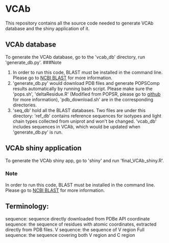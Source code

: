 # VCAb
This repository contains all the source code needed to generate VCAb database and the shiny application of it.

## VCAb database
To generate the VCAb database, go to the 'vcab_db' directory, run 'generate_db.py'.
###Note 
1. In order to run this code, BLAST must be installed in the command line. Please go to [NCBI BLAST](https://blast.ncbi.nlm.nih.gov/Blast.cgi?PAGE_TYPE=BlastDocs&DOC_TYPE=Download) for more information.
2. 'generate_db.py' would download PDB files and generate POPSComp results automatically by running bash script. Please make sure the 'pops.sh', 'deltaResidue.R' (Modified from POPSR, please go to [github](https://github.com/Fraternalilab/POPScomp/tree/master/POPSR) for more information), 'pdb_download.sh' are in the corresponding directories.
3. 'seq_db' hold all the BLAST databases. Two files are under this directory: 'ref_db' contains reference sequences for isotypes and light chain types collected from uniprot and won't be changed. 'vcab_db' includes sequences in VCAb, which would be updated when 'generate_db.py' is run.

## VCAb shiny application
To generate the VCAb shiny app, go to 'shiny' and run 'final_VCAb_shiny.R'.
### Note
In order to run this code, BLAST must be installed in the command line. Please go to [NCBI BLAST](https://blast.ncbi.nlm.nih.gov/Blast.cgi?PAGE_TYPE=BlastDocs&DOC_TYPE=Download) for more information.

## Terminology:
sequence: sequence directly downloaded from PDBe API
coordinate sequence: the sequence of residues with atomic coordinates, extracted directly from PDB files.
V sequence: the sequence of V region
Full sequence: the sequence covering both V region and C region
